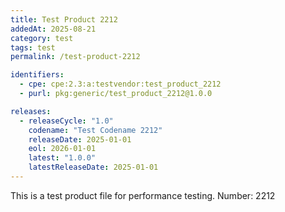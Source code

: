 ```yaml
---
title: Test Product 2212
addedAt: 2025-08-21
category: test
tags: test
permalink: /test-product-2212

identifiers:
  - cpe: cpe:2.3:a:testvendor:test_product_2212
  - purl: pkg:generic/test_product_2212@1.0.0

releases:
  - releaseCycle: "1.0"
    codename: "Test Codename 2212"
    releaseDate: 2025-01-01
    eol: 2026-01-01
    latest: "1.0.0"
    latestReleaseDate: 2025-01-01
---
```


This is a test product file for performance testing. Number: 2212
